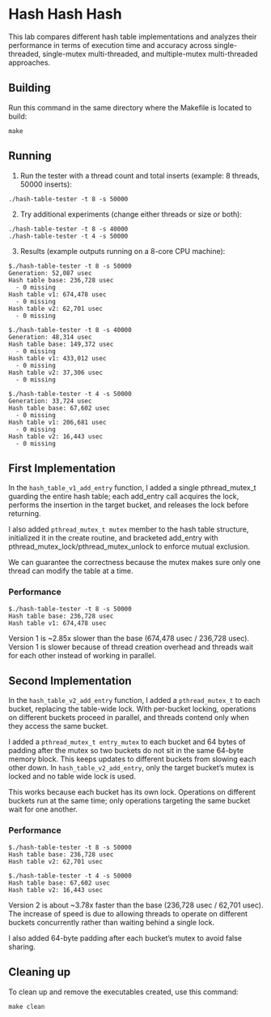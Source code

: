 # Hash Hash Hash
This lab compares different hash table implementations and analyzes their performance in terms of execution time and accuracy across single-threaded, single-mutex multi-threaded, and multiple-mutex multi-threaded approaches.

## Building
Run this command in the same directory where the Makefile is located to build:
```shell
make
```
## Running
1. Run the tester with a thread count and total inserts (example: 8 threads, 50000 inserts):
```shell
./hash-table-tester -t 8 -s 50000
```
2. Try additional experiments (change either threads or size or both):
```shell
./hash-table-tester -t 8 -s 40000
./hash-table-tester -t 4 -s 50000
```
3. Results (example outputs running on a 8-core CPU machine):
```shell
$./hash-table-tester -t 8 -s 50000
Generation: 52,087 usec
Hash table base: 236,728 usec
  - 0 missing
Hash table v1: 674,478 usec
  - 0 missing
Hash table v2: 62,701 usec
  - 0 missing

$./hash-table-tester -t 8 -s 40000
Generation: 48,314 usec
Hash table base: 149,372 usec
  - 0 missing
Hash table v1: 433,012 usec
  - 0 missing
Hash table v2: 37,306 usec
  - 0 missing

$./hash-table-tester -t 4 -s 50000
Generation: 33,724 usec
Hash table base: 67,602 usec
  - 0 missing
Hash table v1: 206,681 usec
  - 0 missing
Hash table v2: 16,443 usec
  - 0 missing
```

## First Implementation
In the `hash_table_v1_add_entry` function, I added a single pthread_mutex_t guarding the entire hash table; each add_entry call acquires the lock, performs the insertion in the target bucket, and releases the lock before returning.

I also added `pthread_mutex_t mutex` member to the hash table structure, initialized it in the create routine, and bracketed add_entry with pthread_mutex_lock/pthread_mutex_unlock to enforce mutual exclusion.

We can guarantee the correctness because the mutex makes sure only one thread can modify the table at a time.

### Performance
```shell
$./hash-table-tester -t 8 -s 50000
Hash table base: 236,728 usec
Hash table v1: 674,478 usec
```
Version 1 is ~2.85x slower than the base (674,478 usec / 236,728 usec). Version 1 is slower because of thread creation overhead and threads wait for each other instead of working in parallel. 

## Second Implementation
In the `hash_table_v2_add_entry` function, I added a `pthread_mutex_t` to each bucket, replacing the table-wide lock. With per-bucket locking, operations on different buckets proceed in parallel, and threads contend only when they access the same bucket.

I added a `pthread_mutex_t entry_mutex` to each bucket and 64 bytes of padding after the mutex so two buckets do not sit in the same 64-byte memory block. This keeps updates to different buckets from slowing each other down. In `hash_table_v2_add_entry`, only the target bucket’s mutex is locked and no table wide lock is used.

This works because each bucket has its own lock. Operations on different buckets run at the same time; only operations targeting the same bucket wait for one another. 

### Performance
```shell
$./hash-table-tester -t 8 -s 50000
Hash table base: 236,728 usec
Hash table v2: 62,701 usec

$./hash-table-tester -t 4 -s 50000
Hash table base: 67,602 usec
Hash table v2: 16,443 usec
```

Version 2 is about ~3.78x faster than the base (236,728 usec / 62,701 usec). The increase of speed is due to allowing threads to operate on different buckets concurrently rather than waiting behind a single lock.

I also added 64-byte padding after each bucket’s mutex to avoid false sharing. 

## Cleaning up
To clean up and remove the executables created, use this command:
```shell
make clean
```









